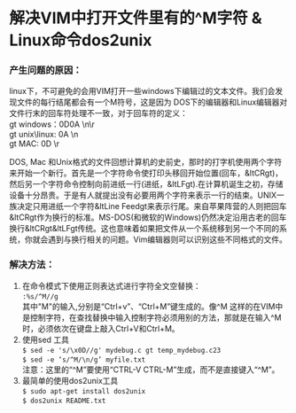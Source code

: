 # 解决VIM中打开文件里有的^M字符 & Linux命令dos2unix
### 产生问题的原因：
linux下，不可避免的会用VIM打开一些windows下编辑过的文本文件。我们会发现文件的每行结尾都会有一个M符号，这是因为 DOS下的编辑器和Linux编辑器对文件行末的回车符处理不一致，对于回车符的定义：  
gt windows：0D0A  \n\r  
gt unix\linux: 0A  \n  
gt MAC: 0D \r  

DOS, Mac 和Unix格式的文件回想计算机的史前史，那时的打字机使用两个字符来开始一个新行。首先是一个字符命令使打印头移回开始位置(回车，&ltCRgt)，然后另一个字符命令控制向前进纸一行(进纸，&ltLFgt).在计算机诞生之初，存储设备十分昂贵。于是有人就提出没有必要用两个字符来表示一行的结束。UNIX一族决定只用进纸一个字符&ltLine Feedgt来表示行尾。来自苹果阵营的人则把回车&ltCRgt作为换行的标准。MS-DOS(和微软的Windows)仍然决定沿用古老的回车换行&ltCRgt&ltLFgt传统。这也意味着如果把文件从一个系统移到另一个不同的系统，你就会遇到与换行相关的问题。Vim编辑器则可以识别这些不同格式的文件。  
### 解决方法：  
1. 在命令模式下使用正则表达式进行字符全文空替换：  
`:%s/^M//g`  
其中"M"的输入,分别是“Ctrl+v”、“Ctrl+M”键生成的。像^M 这样的在VIM中是控制字符，在查找替换中输入控制字符必须用别的方法，那就是在输入^M时，必须依次在键盘上敲入Ctrl+V和Ctrl+M。  
2. 使用sed 工具  
`$ sed -e 's/\x0D//g' mydebug.c gt temp_mydebug.c23`  
`$ sed -e ‘s/^M/\n/g’ myfile.txt`  
注意：这里的“^M”要使用“CTRL-V CTRL-M”生成，而不是直接键入“^M”。
3. 最简单的使用dos2unix工具  
`$ sudo apt-get install dos2unix`  
`$ dos2unix README.txt`
